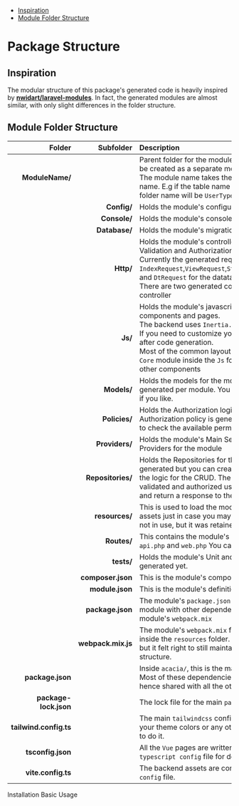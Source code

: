 - [Inspiration](#inspiration)
- [Module Folder Structure](#module-folder-structure)

# Package Structure

<a name="inspiration"></a>
## Inspiration

The modular structure of this package's generated code is heavily inspired by **<a target="_blank" href="https://nwidart.com/laravel-modules/v6/introduction">nwidart/laravel-modules</a>**. In fact, the generated modules are almost similar, with only slight differences in the folder structure.

<a name="module-folder-structure"></a>
## Module Folder Structure
|Folder         | Subfolder     | Description |
| -----------:  | ------------: | :---------- |
| **ModuleName/**   |               | Parent folder for the module the module. Each CRUD generated will be created as a separate module.<br> The module name takes the plural Pascal case form of the table name. E.g if the table name is `user_types` the module name hence the folder name will be `UserTypes` |
|               | **Config/**   | Holds the module's configuration files |
|               | **Console/**  | Holds the module's console commands |
|               | **Database/** | Holds the module's migrations, factories and seeders |
|               | **Http/**     | Holds the module's controllers, middleware and requests. <br> Validation and Authorization are done within Request classes. Currently the generated request classes include `IndexRequest`,`ViewRequest`,`StoreRequest`,`UpdateRequest`,`DestroyRequest` and `DtRequest` for the datatable.<br>There are two generated controllers: the `web` controller and the `api` controller |
|               | **Js/**     | Holds the module's javascript assets. These are mainly `Vue.js 3` components and pages. <br> The backend uses `Inertia.js` to handle requests from Vue.js pages. If you need to customize your UI, this is mostly where you will dwell in after code generation. <br>Most of the common layout and component files are located in the `Core` module inside the `Js` folder, which you will find aliased as `@/` to other components |
|               | **Models/**     | Holds the models for the module. Only one main Model will be generated per module. You can add more models in the same module if you like. |
|               | **Policies/**     | Holds the Authorization logic for the module. Only one main Authorization policy is generated. The policies have been configured to check the available permissions from `laravel-permission`. |
|               | **Providers/**     | Holds the module's Main Service Provider and any other Service Providers for the module |
|               | **Repositories/**     | Holds the Repositories for the module. Only one Repository is initially generated but you can create more. The `Repository` class holds all the logic for the CRUD. The work of controllers is merely to receive validated and authorized user input, pass the input to the Repository and return a response to the user after the action is completed. |
|               | **resources/**     | This is used to load the module's blade views and other modular assets just in case you may want to extend the module. Currently it is not in use, but it was retained from `nwidart/laravel-module`'s design. |
|               | **Routes/**     | This contains the module's routes. There are two separate route files: `api.php` and `web.php` You can read more in the Routing Section.|
|               | **tests/**     | Holds the module's Unit and Feature tests. Currently, tests are not generated yet. |
|               | **composer.json**     | This is the module's composer definition |
|               | **module.json**     | This is the module's definition file. |
|               | **package.json**     | The module's `package.json` just in case you want to extend the module with other dependencies. These are compiled by running the module's `webpack.mix` |
|               | **webpack.mix.js**     | The module's `webpack.mix` file to be used for compiling the `assets` inside the `resources` folder. This is not used in the generated code, but it felt right to still maintain it from `nwidart/laravel-modules'` structure. |
| **package.json**      |                   |Inside `acacia/`, this is the main npm dependencies definition file. Most of these dependencies are the ones used in the `Core` module, hence shared with all the other modules.|
| **package-lock.json** |                   |The lock file for the main `package.json` file|
| **tailwind.config.ts**|                   |The main `tailwindcss` configuration file. If you would like to change your theme colors or any other tailwindcss settings, this is the place to do it. |
| **tsconfig.json**     |                   |All the `Vue` pages are written in `typescript`. This is the main `typescript config` file for development|
| **vite.config.ts**    |                   |The backend assets are compiled using `vite.js`. This is the main `vite config` file.|


<p class="flex justify-between">
<larecipe-button tag="a" href="./installation" type="primary" ><i class="fas fa-arrow-left"></i> Installation</larecipe-button>
<larecipe-button tag="a" href="../basics/usage" type="primary" >Basic Usage <i class="fas fa-arrow-right"></i> </larecipe-button>
</p>
